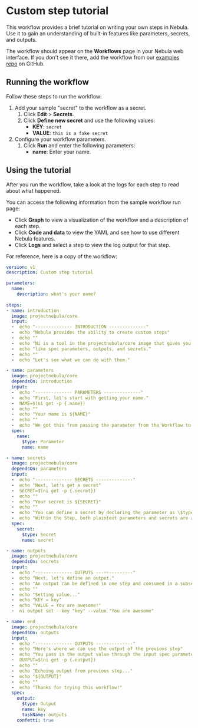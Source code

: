 # Custom step tutorial

This workflow provides a brief tutorial on writing your own steps in Nebula. Use
it to gain an understanding of built-in features like parameters,
secrets, and outputs.

The workflow should appear on the **Workflows** page in your Nebula web interface. If you don't see it there, add the workflow from our [examples repo](https://github.com/puppetlabs/nebula-workflow-examples/tree/master/example-workflows/sample-workflow) on GitHub.

## Running the workflow 
Follow these steps to run the workflow:
1. Add your sample "secret" to the workflow as a secret.
   1. Click **Edit** > **Secrets**.
   2. Click **Define new secret** and use the following values:
      - **KEY**: `secret`
      - **VALUE**: `this is a fake secret`
2. Configure your workflow parameters.
   1. Click **Run** and enter the following parameters:
      - **name**: Enter your name.

## Using the tutorial 
After you run the workflow, take a look at the logs for each step to read about
what happened.

You can access the following information from the sample workflow run page:
-  Click **Graph** to view a visualization of the workflow and a description of each step.
-  Click **Code and data** to view the YAML and see how to use different Nebula features.
-  Click **Logs** and select a step to view the log output for that step. 

For reference, here is a copy of the workflow:
```yaml
version: v1
description: Custom step tutorial 

parameters:
  name:
    description: what's your name?
  
steps:
- name: introduction
  image: projectnebula/core
  input: 
  -  echo "-------------- INTRODUCTION --------------"
  -  echo "Nebula provides the ability to create custom steps"
  -  echo ""
  -  echo "Ni is a tool in the projectnebula/core image that gives you access to things"
  -  echo "like spec parameters, outputs, and secrets."
  -  echo ""
  -  echo "Let's see what we can do with them."

- name: parameters
  image: projectnebula/core
  dependsOn: introduction
  input: 
  -  echo "-------------- PARAMETERS --------------"
  -  echo "First, let's start with getting your name."
  -  NAME=$(ni get -p {.name})
  -  echo ""
  -  echo "Your name is ${NAME}" 
  -  echo ""
  -  echo "We got this from passing the parameter from the Workflow to the Step through the spec parameter."
  spec: 
    name:
      $type: Parameter
      name: name

- name: secrets 
  image: projectnebula/core
  dependsOn: parameters
  input:
  -  echo "-------------- SECRETS --------------"
  -  echo "Next, let's get a secret"
  -  SECRET=$(ni get -p {.secret})
  -  echo ""
  -  echo "Your secret is ${SECRET}"
  -  echo ""
  -  echo "You can define a secret by declaring the parameter as \$type Secret which must be defined in the Workflow Secrets"
  -  echo "Within the Step, both plaintext parameters and secrets are accessed the same way"
  spec:
    secret:
      $type: Secret
      name: secret

- name: outputs
  image: projectnebula/core
  dependsOn: secrets
  input: 
  -  echo "-------------- OUTPUTS --------------"
  -  echo "Next, let's define an output."
  -  echo "An output can be defined in one step and consumed in a subsequent step."
  -  echo ""
  -  echo "Setting value..."
  -  echo "KEY = key"
  -  echo "VALUE = You are awesome!"
  -  ni output set --key "key" --value "You are awesome"

- name: end 
  image: projectnebula/core
  dependsOn: outputs
  input: 
  -  echo "-------------- OUTPUTS --------------"
  -  echo "Here's where we can use the output of the previous step"
  -  echo "You pass in the output value through the input spec parameters and reference it like any other parameter."
  -  OUTPUT=$(ni get -p {.output})
  -  echo ""
  -  echo "Echoing output from previous step..."
  -  echo "${OUTPUT}"
  -  echo ""
  -  echo "Thanks for trying this workflow!" 
  spec: 
    output:
      $type: Output
      name: key
      taskName: outputs
    confetti: true
```   
